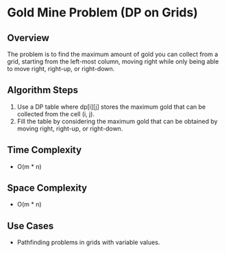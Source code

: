 # Gold Mine Problem (DP on Grids)

## Overview
The problem is to find the maximum amount of gold you can collect from a grid, starting from the left-most column, moving right while only being able to move right, right-up, or right-down.

## Algorithm Steps
1. Use a DP table where dp[i][j] stores the maximum gold that can be collected from the cell (i, j).
2. Fill the table by considering the maximum gold that can be obtained by moving right, right-up, or right-down.

## Time Complexity
- O(m * n)

## Space Complexity
- O(m * n)

## Use Cases
- Pathfinding problems in grids with variable values.

